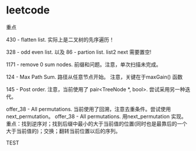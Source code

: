 # leetcode
重点

430 - flatten list. 实际上是二叉树的先序遍历！

328 - odd even list. 以及 86 - partion list. list2 next 需要置空!

1171 - remove 0 sum nodes. 前缀和问题。注意，单次扫描未完成。

124 - Max Path Sum. 路径从任意节点开始。 注意，关键在于maxGain() 函数

145 - Post order. 注意，当前使用了 pair<TreeNode *, bool>. 尝试采用另一种迭代。

offer_38 - All permutations. 当前使用了回溯，注意去重条件。尝试使用next_permutation。
offer_38 - All permutations. 用next_permutation 实现。重点：找到逆序对；找到后缀中最小的大于当前值的位置(同时也是最靠后的一个大于当前值的)；交换；翻转当前位置以后的序列。

TEST
